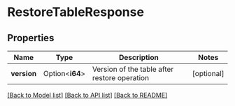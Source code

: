 # RestoreTableResponse

## Properties

Name | Type | Description | Notes
------------ | ------------- | ------------- | -------------
**version** | Option<**i64**> | Version of the table after restore operation | [optional]

[[Back to Model list]](../README.md#documentation-for-models) [[Back to API list]](../README.md#documentation-for-api-endpoints) [[Back to README]](../README.md)


